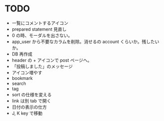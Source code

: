 # TODO

- 一覧にコメントするアイコン
- prepared statement 見直し
- 0 の時、モーダルを出さない。
- app_user から不要なカラムを削除。消せるの account くらいか。残したいか。
- DB 再作成
- header の + アイコンで post ページへ。
- 「投稿しました」のメッセージ
- アイコン増やす
- bookmark
- search
- tag
- sort の仕様を変える
- link は別 tab で開く
- 日付の表示の仕方
- J, K key で移動

